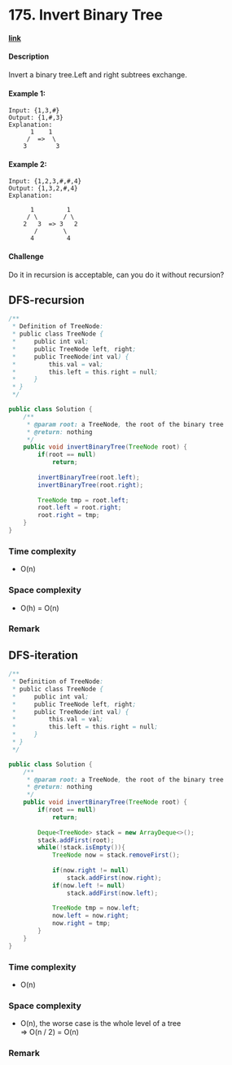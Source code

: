 # 175. Invert Binary Tree

#### [link](https://www.lintcode.com/problem/invert-binary-tree/description/)

#### Description
Invert a binary tree.Left and right subtrees exchange.

#### Example 1:
```
Input: {1,3,#}
Output: {1,#,3}
Explanation:
	  1    1
	 /  =>  \
	3        3
```
#### Example 2:
```
Input: {1,2,3,#,#,4}
Output: {1,3,2,#,4}
Explanation: 
	
      1         1
     / \       / \
    2   3  => 3   2
       /       \
      4         4
```
#### Challenge
Do it in recursion is acceptable, can you do it without recursion?

## DFS-recursion
```java
/**
 * Definition of TreeNode:
 * public class TreeNode {
 *     public int val;
 *     public TreeNode left, right;
 *     public TreeNode(int val) {
 *         this.val = val;
 *         this.left = this.right = null;
 *     }
 * }
 */

public class Solution {
    /**
     * @param root: a TreeNode, the root of the binary tree
     * @return: nothing
     */
    public void invertBinaryTree(TreeNode root) {
        if(root == null)
            return;
        
        invertBinaryTree(root.left);
        invertBinaryTree(root.right);
        
        TreeNode tmp = root.left;
        root.left = root.right;
        root.right = tmp;
    }
}
```
### Time complexity
* O(n)
### Space complexity
* O(h) = O(n)
### Remark

## DFS-iteration
```java
/**
 * Definition of TreeNode:
 * public class TreeNode {
 *     public int val;
 *     public TreeNode left, right;
 *     public TreeNode(int val) {
 *         this.val = val;
 *         this.left = this.right = null;
 *     }
 * }
 */

public class Solution {
    /**
     * @param root: a TreeNode, the root of the binary tree
     * @return: nothing
     */
    public void invertBinaryTree(TreeNode root) {
        if(root == null)
            return;
        
        Deque<TreeNode> stack = new ArrayDeque<>();
        stack.addFirst(root);
        while(!stack.isEmpty()){
            TreeNode now = stack.removeFirst();
            
            if(now.right != null)
                stack.addFirst(now.right);
            if(now.left != null)
                stack.addFirst(now.left);
                
            TreeNode tmp = now.left;
            now.left = now.right;
            now.right = tmp;
        }
    }
}
```
### Time complexity
* O(n)
### Space complexity
* O(n), the worse case is the whole level of a tree \
=> O(n / 2) = O(n)
### Remark